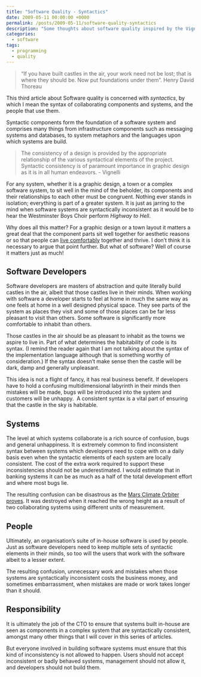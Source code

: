 ```yaml
---
title: "Software Quality - Syntactics"
date: 2009-05-11 00:00:00 +0000
permalink: /posts/2009-05-11/software-quality-syntactics
description: "Some thoughts about software quality inspired by the Vignelli Canon"
categories:
  - software
tags:
  - programming
  - quality
---
```


> “If you have built castles in the air, your work need not be lost; that is where they should be. Now put foundations under them”. Henry David Thoreau

This third article about Software quality is concerned with _syntactics_, by which I mean the syntax of collaborating components and systems, and the people that use them.

Syntactic components form the foundation of a software system and comprises many things from infrastructure components such as messaging systems and databases, to system metaphors and the languages upon which systems are build.

> The consistency of a design is provided by the appropriate relationship of the various syntactical elements of the project. Syntactic consistency is of paramount importance in graphic design as it is in all human endeavors. - Vignelli

For any system, whether it is a graphic design, a town or a complex software system, to sit well in the mind of the beholder, its components and their relationships to each other must be congruent. Nothing ever stands in isolation; everything is part of a greater system. It is just as jarring to the mind when software systems are syntactically inconsistent as it would be to hear the Westminster Boys Choir perform _Highway to Hell_.

Why does all this matter? For a graphic design or a town layout it matters a great deal that the component parts sit well together for aesthetic reasons or so that people can [live comfortably](http://www.amazon.co.uk/Timeless-Building-Center-Environmental-Structure/dp/0195024028/) together and thrive. I don’t think it is necessary to argue that point further. But what of software? Well of course it matters just as much!

## Software Developers

Software developers are masters of abstraction and quite literally build castles in the air, albeit that those castles live in their minds. When working with software a developer starts to feel at home in much the same way as one feels at home in a well designed physical space. They see parts of the system as places they visit and some of those places can be far less pleasant to visit than others. Some software is significantly more comfortable to inhabit than others.

Those castles in the air should be as pleasant to inhabit as the towns we aspire to live in. Part of what determines the habitability of code is its syntax. (I remind the reader again that I am not talking about the syntax of the implementation language although that is something worthy of consideration.) If the syntax doesn’t make sense then the castle will be dark, damp and generally unpleasant.

This idea is not a flight of fancy, it has real business benefit. If developers have to hold a confusing multidimensional labyrinth in their minds then mistakes will be made, bugs will be introduced into the system and customers will be unhappy.  A consistent syntax is a vital part of ensuring that the castle in the sky is habitable.

## Systems

The level at which systems collaborate is a rich source of confusion, bugs and general unhappiness. It is extremely common to find inconsistent syntax between systems which developers need to cope with on a daily basis even when the syntactic elements of each system are locally consistent. The cost of the extra work required to support these inconsistencies should not be underestimated. I would estimate that in banking systems it can be as much as a half of the total development effort and where most bugs lie.

The resulting confusion can be disastrous as the [Mars Climate Orbiter proves](http://en.wikipedia.org/wiki/Mars_Climate_Orbiter). It was destroyed when it reached the wrong height as a result of two collaborating systems using different units of measurement.

## People

Ultimately, an organisation’s suite of in-house software is used by people. Just as software developers need to keep multiple sets of syntactic elements in their minds, so too will the users that work with the software albeit to a lesser extent.

The resulting confusion, unnecessary work and mistakes when those systems are syntactically inconsistent costs the business money, and sometimes embarrassment, when mistakes are made or work takes longer than it should.

## Responsibility

It is ultimately the job of the CTO to ensure that systems built in-house are seen as components in a complex system that are syntactically consistent, amongst many other things that I will cover in this series of articles.

But everyone involved in building software systems must ensure that this kind of inconsistency is not allowed to happen. Users should not accept inconsistent or badly behaved systems, management should not allow it, and developers should not build them.
